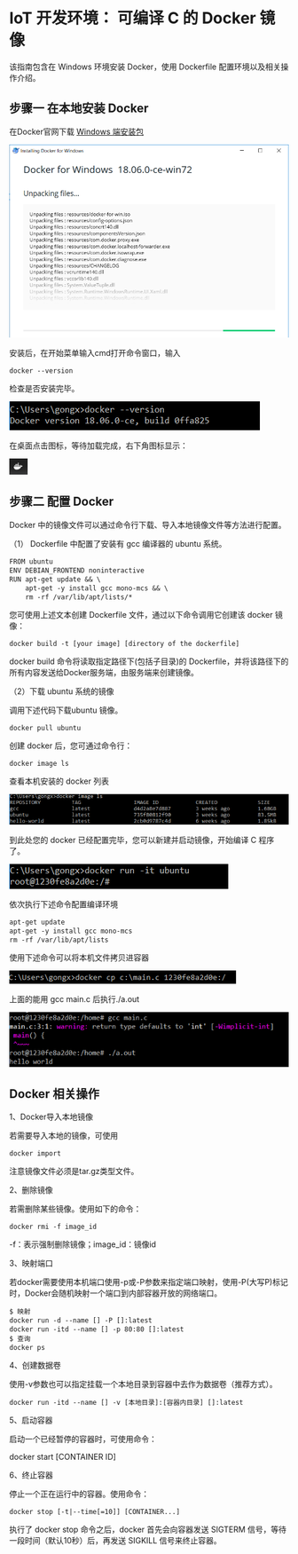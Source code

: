 # IoT 开发环境： 可编译 C 的 Docker 镜像

该指南包含在 Windows 环境安装 Docker，使用 Dockerfile 配置环境以及相关操作介绍。 

## 步骤一 在本地安装 Docker 

在Docker官网下载 [Windows 端安装包](https://docs.docker.com/docker-for-windows/install/)

![image 01](assets/docker_guide/03.png)

安装后，在开始菜单输入cmd打开命令窗口，输入

	docker --version

检查是否安装完毕。

![image 01](assets/docker_guide/07.png)

在桌面点击图标，等待加载完成，右下角图标显示：

![image 01](assets/docker_guide/11.png)

## 步骤二 配置 Docker

Docker 中的镜像文件可以通过命令行下载、导入本地镜像文件等方法进行配置。

（1） Dockerfile 中配置了安装有 gcc 编译器的 ubuntu 系统。

	FROM ubuntu
	ENV DEBIAN_FRONTEND noninteractive
	RUN apt-get update && \
    	apt-get -y install gcc mono-mcs && \
		rm -rf /var/lib/apt/lists/*

您可使用上述文本创建 Dockerfile 文件，通过以下命令调用它创建该 docker 镜像：

	docker build -t [your image] [directory of the dockerfile]

docker build 命令将读取指定路径下(包括子目录)的 Dockerfile，并将该路径下的所有内容发送给Docker服务端，由服务端来创建镜像。

（2）下载 ubuntu 系统的镜像

调用下述代码下载ubuntu 镜像。

	docker pull ubuntu 

创建 docker 后，您可通过命令行：
 
	docker image ls 

查看本机安装的 docker 列表

![image 01](assets/docker_guide/05.png)

到此处您的 docker 已经配置完毕，您可以新建并启动镜像，开始编译 C 程序了。

![image 01](assets/docker_guide/08.png)

依次执行下述命令配置编译环境

	apt-get update 
    apt-get -y install gcc mono-mcs
	rm -rf /var/lib/apt/lists

使用下述命令可以将本机文件拷贝进容器

![image 01](assets/docker_guide/09.png)

上面的能用 gcc main.c 后执行./a.out 

![image 01](assets/docker_guide/10.png)

## Docker 相关操作

1、Docker导入本地镜像

若需要导入本地的镜像，可使用

	docker import 

注意镜像文件必须是tar.gz类型文件。

2、删除镜像

若需删除某些镜像。使用如下的命令：

	docker rmi -f image_id 

-f：表示强制删除镜像；image_id：镜像id

3、映射端口

若docker需要使用本机端口使用-p或-P参数来指定端口映射，使用-P(大写P)标记时，Docker会随机映射一个端口到内部容器开放的网络端口。

	$ 映射
	docker run -d --name [] -P []:latest 
	docker run -itd --name [] -p 80:80 []:latest 
	$ 查询
	docker ps 

4、创建数据卷

使用-v参数也可以指定挂载一个本地目录到容器中去作为数据卷（推荐方式）。

	docker run -itd --name [] -v [本地目录]:[容器内目录] []:latest

5、启动容器

启动一个已经暂停的容器时，可使用命令：

docker start [CONTAINER ID]

6、终止容器

停止一个正在运行中的容器。使用命令：

	docker stop [-t|--time[=10]] [CONTAINER...]

执行了 docker stop 命令之后，docker 首先会向容器发送 SIGTERM 信号，等待一段时间（默认10秒）后，再发送 SIGKILL 信号来终止容器。